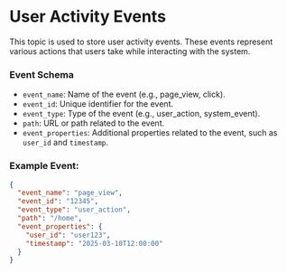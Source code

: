 # User Activity Events

This topic is used to store user activity events. These events represent various actions that users take while interacting with the system.

### Event Schema

- `event_name`: Name of the event (e.g., page_view, click).
- `event_id`: Unique identifier for the event.
- `event_type`: Type of the event (e.g., user_action, system_event).
- `path`: URL or path related to the event.
- `event_properties`: Additional properties related to the event, such as `user_id` and `timestamp`.

### Example Event:
```json
{
  "event_name": "page_view",
  "event_id": "12345",
  "event_type": "user_action",
  "path": "/home",
  "event_properties": {
    "user_id": "user123",
    "timestamp": "2025-03-10T12:00:00"
  }
}
